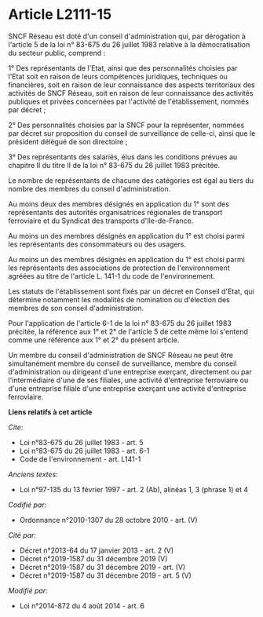 # Article L2111-15

SNCF Réseau est doté d'un conseil d'administration qui, par dérogation à l'article 5 de la loi n° 83-675 du 26 juillet 1983
relative à la démocratisation du secteur public, comprend : 

1° Des représentants de l'Etat, ainsi que des personnalités choisies par l'Etat soit en raison de leurs compétences
juridiques, techniques ou financières, soit en raison de leur connaissance des aspects territoriaux des activités de SNCF
Réseau, soit en raison de leur connaissance des activités publiques et privées concernées par l'activité de l'établissement,
nommés par décret ; 

2° Des personnalités choisies par la SNCF pour la représenter, nommées par décret sur proposition du conseil de surveillance
de celle-ci, ainsi que le président délégué de son directoire ; 

3° Des représentants des salariés, élus dans les conditions prévues au chapitre II du titre II de la loi n° 83-675 du 26
juillet 1983 précitée. 

Le nombre de représentants de chacune des catégories est égal au tiers du nombre des membres du conseil d'administration. 

Au moins deux des membres désignés en application du 1° sont des représentants des autorités organisatrices régionales de
transport ferroviaire et du Syndicat des transports d'Ile-de-France. 

Au moins un des membres désignés en application du 1° est choisi parmi les représentants des consommateurs ou des usagers. 

Au moins un des membres désignés en application du 1° est choisi parmi les représentants des associations de protection de
l'environnement agréées au titre de l'article L. 141-1 du code de l'environnement. 

Les statuts de l'établissement sont fixés par un décret en Conseil d'Etat, qui détermine notamment les modalités de
nomination ou d'élection des membres de son conseil d'administration. 

Pour l'application de l'article 6-1 de la loi n° 83-675 du 26 juillet 1983 précitée, la référence aux 1° et 2° de l'article 5
de cette même loi s'entend comme une référence aux 1° et 2° du présent article. 

Un membre du conseil d'administration de SNCF Réseau ne peut être simultanément membre du conseil de surveillance, membre du
conseil d'administration ou dirigeant d'une entreprise exerçant, directement ou par l'intermédiaire d'une de ses filiales,
une activité d'entreprise ferroviaire ou d'une entreprise filiale d'une entreprise exerçant une activité d'entreprise
ferroviaire.

**Liens relatifs à cet article**

_Cite_:

  - Loi n°83-675 du 26 juillet 1983 - art. 5
  - Loi n°83-675 du 26 juillet 1983 - art. 6-1
  - Code de l'environnement - art. L141-1

_Anciens textes_:

  - Loi n°97-135 du 13 février 1997 - art. 2 (Ab), alinéas 1, 3 (phrase 1) et 4

_Codifié par_:

  - Ordonnance n°2010-1307 du 28 octobre 2010 - art. (V)

_Cité par_:

  - Décret n°2013-64 du 17 janvier 2013 - art. 2 (V)
  - Décret n°2019-1587 du 31 décembre 2019 (V)
  - Décret n°2019-1587 du 31 décembre 2019 - art. (V)
  - Décret n°2019-1587 du 31 décembre 2019 - art. 5 (V)

_Modifié par_:

  - Loi n°2014-872 du 4 août 2014 - art. 6

